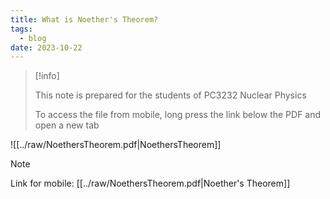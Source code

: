 ```yaml
---
title: What is Noether's Theorem?
tags:
  - blog
date: 2023-10-22
---
```

> [!info] 
> 
> This note is prepared for the students of PC3232 Nuclear Physics
> 
> To access the file from mobile, long press the link below the PDF and open a new tab 

![[../raw/NoethersTheorem.pdf|NoethersTheorem]]

> [!note]
> Link for mobile: [[../raw/NoethersTheorem.pdf|Noether's Theorem]] 